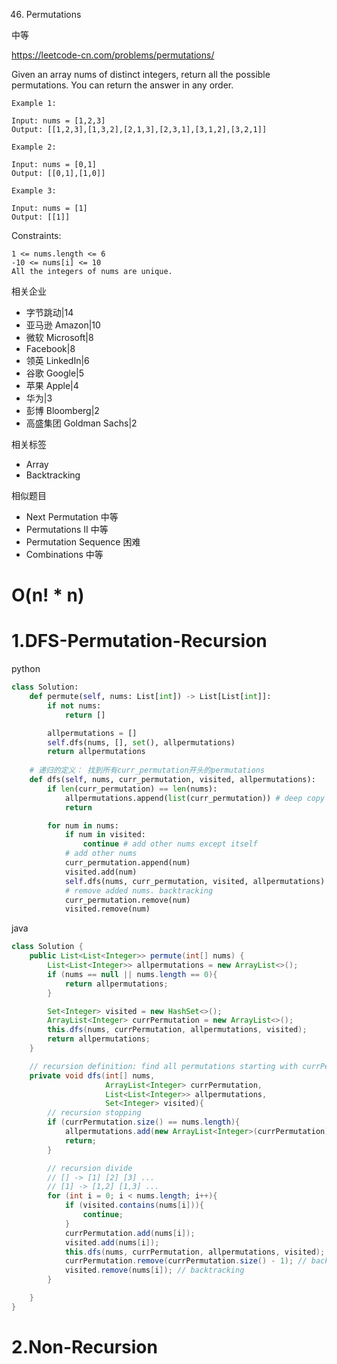 46. Permutations

中等

https://leetcode-cn.com/problems/permutations/

Given an array nums of distinct integers, return all the possible permutations. You can return the answer in any order.

 
```
Example 1:

Input: nums = [1,2,3]
Output: [[1,2,3],[1,3,2],[2,1,3],[2,3,1],[3,1,2],[3,2,1]]

Example 2:

Input: nums = [0,1]
Output: [[0,1],[1,0]]

Example 3:

Input: nums = [1]
Output: [[1]]
``` 

Constraints:
```
1 <= nums.length <= 6
-10 <= nums[i] <= 10
All the integers of nums are unique.
```

相关企业

- 字节跳动|14
- 亚马逊 Amazon|10
- 微软 Microsoft|8
- Facebook|8
- 领英 LinkedIn|6
- 谷歌 Google|5
- 苹果 Apple|4
- 华为|3
- 彭博 Bloomberg|2
- 高盛集团 Goldman Sachs|2

相关标签
- Array
- Backtracking


相似题目
- Next Permutation
中等
- Permutations II
中等
- Permutation Sequence
困难
- Combinations
中等

# O(n! * n)
# 1.DFS-Permutation-Recursion 
python
```py
class Solution:
    def permute(self, nums: List[int]) -> List[List[int]]:
        if not nums:
            return []

        allpermutations = []
        self.dfs(nums, [], set(), allpermutations)
        return allpermutations
    
    # 递归的定义： 找到所有curr_permutation开头的permutations
    def dfs(self, nums, curr_permutation, visited, allpermutations):
        if len(curr_permutation) == len(nums):
            allpermutations.append(list(curr_permutation)) # deep copy
            return 

        for num in nums:
            if num in visited:
                continue # add other nums except itself
            # add other nums
            curr_permutation.append(num)
            visited.add(num)
            self.dfs(nums, curr_permutation, visited, allpermutations)
            # remove added nums. backtracking
            curr_permutation.remove(num)
            visited.remove(num)
```

java
```java
class Solution {
    public List<List<Integer>> permute(int[] nums) {
        List<List<Integer>> allpermutations = new ArrayList<>();
        if (nums == null || nums.length == 0){
            return allpermutations;
        }

        Set<Integer> visited = new HashSet<>();
        ArrayList<Integer> currPermutation = new ArrayList<>();
        this.dfs(nums, currPermutation, allpermutations, visited);
        return allpermutations;
    }

    // recursion definition: find all permutations starting with currPermutation
    private void dfs(int[] nums, 
                     ArrayList<Integer> currPermutation, 
                     List<List<Integer>> allpermutations,
                     Set<Integer> visited){
        // recursion stopping
        if (currPermutation.size() == nums.length){
            allpermutations.add(new ArrayList<Integer>(currPermutation));
            return;
        }

        // recursion divide
        // [] -> [1] [2] [3] ...
        // [1] -> [1,2] [1,3] ...
        for (int i = 0; i < nums.length; i++){
            if (visited.contains(nums[i])){
                continue;
            }
            currPermutation.add(nums[i]);
            visited.add(nums[i]);
            this.dfs(nums, currPermutation, allpermutations, visited);
            currPermutation.remove(currPermutation.size() - 1); // backtracking
            visited.remove(nums[i]); // backtracking
        }

    }
}
```

# 2.Non-Recursion